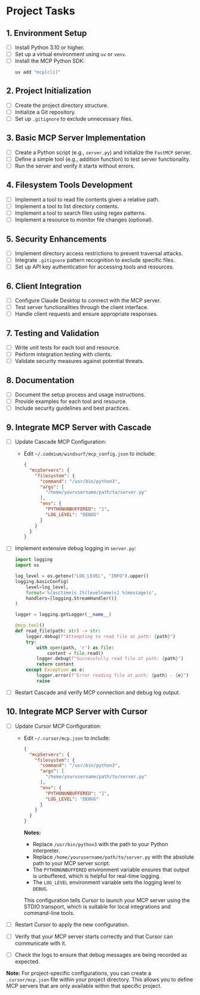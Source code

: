 # Project Tasks

## 1. Environment Setup

- [ ] Install Python 3.10 or higher.
- [ ] Set up a virtual environment using `uv` or `venv`.
- [ ] Install the MCP Python SDK:
  ```bash
  uv add "mcp[cli]"
  ```

## 2. Project Initialization

- [ ] Create the project directory structure.
- [ ] Initialize a Git repository.
- [ ] Set up `.gitignore` to exclude unnecessary files.

## 3. Basic MCP Server Implementation

- [ ] Create a Python script (e.g., `server.py`) and initialize the `FastMCP` server.
- [ ] Define a simple tool (e.g., addition function) to test server functionality.
- [ ] Run the server and verify it starts without errors.

## 4. Filesystem Tools Development

- [ ] Implement a tool to read file contents given a relative path.
- [ ] Implement a tool to list directory contents.
- [ ] Implement a tool to search files using regex patterns.
- [ ] Implement a resource to monitor file changes (optional).

## 5. Security Enhancements

- [ ] Implement directory access restrictions to prevent traversal attacks.
- [ ] Integrate `.gitignore` pattern recognition to exclude specific files.
- [ ] Set up API key authentication for accessing tools and resources.

## 6. Client Integration

- [ ] Configure Claude Desktop to connect with the MCP server.
- [ ] Test server functionalities through the client interface.
- [ ] Handle client requests and ensure appropriate responses.

## 7. Testing and Validation

- [ ] Write unit tests for each tool and resource.
- [ ] Perform integration testing with clients.
- [ ] Validate security measures against potential threats.

## 8. Documentation

- [ ] Document the setup process and usage instructions.
- [ ] Provide examples for each tool and resource.
- [ ] Include security guidelines and best practices.

## 9. Integrate MCP Server with Cascade

- [ ] Update Cascade MCP Configuration:

  - Edit `~/.codeium/windsurf/mcp_config.json` to include:

    ```json
    {
      "mcpServers": {
        "filesystem": {
          "command": "/usr/bin/python3",
          "args": [
            "/home/yourusername/path/to/server.py"
          ],
          "env": {
            "PYTHONUNBUFFERED": "1",
            "LOG_LEVEL": "DEBUG"
          }
        }
      }
    }
    ```

- [ ] Implement extensive debug logging in `server.py`:

  ```python
  import logging
  import os

  log_level = os.getenv("LOG_LEVEL", "INFO").upper()
  logging.basicConfig(
      level=log_level,
      format='%(asctime)s [%(levelname)s] %(message)s',
      handlers=[logging.StreamHandler()]
  )

  logger = logging.getLogger(__name__)

  @mcp.tool()
  def read_file(path: str) -> str:
      logger.debug(f"Attempting to read file at path: {path}")
      try:
          with open(path, 'r') as file:
              content = file.read()
          logger.debug(f"Successfully read file at path: {path}")
          return content
      except Exception as e:
          logger.error(f"Error reading file at path: {path} - {e}")
          raise
  ```

- [ ] Restart Cascade and verify MCP connection and debug log output.

## 10. Integrate MCP Server with Cursor

- [ ] Update Cursor MCP Configuration:

  - Edit `~/.cursor/mcp.json` to include:

    ```json
    {
      "mcpServers": {
        "filesystem": {
          "command": "/usr/bin/python3",
          "args": [
            "/home/yourusername/path/to/server.py"
          ],
          "env": {
            "PYTHONUNBUFFERED": "1",
            "LOG_LEVEL": "DEBUG"
          }
        }
      }
    }
    ```

    **Notes:**
    - Replace `/usr/bin/python3` with the path to your Python interpreter.
    - Replace `/home/yourusername/path/to/server.py` with the absolute path to your MCP server script.
    - The `PYTHONUNBUFFERED` environment variable ensures that output is unbuffered, which is helpful for real-time logging.
    - The `LOG_LEVEL` environment variable sets the logging level to `DEBUG`.

    This configuration tells Cursor to launch your MCP server using the STDIO transport, which is suitable for local integrations and command-line tools.

- [ ] Restart Cursor to apply the new configuration.

- [ ] Verify that your MCP server starts correctly and that Cursor can communicate with it.

- [ ] Check the logs to ensure that debug messages are being recorded as expected.

**Note:** For project-specific configurations, you can create a `.cursor/mcp.json` file within your project directory. This allows you to define MCP servers that are only available within that specific project.

